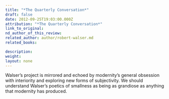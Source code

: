 ```yaml
---
title: "*The Quarterly Conversation*"
draft: false
date: 2012-09-25T19:03:00.000Z
attribution: "*The Quarterly Conversation*"
link_to_original:
nd_author_of_this_review:
related_author: author/robert-walser.md
related_books:

description:
weight:
layout: none
---
```

Walser’s project is mirrored and echoed by modernity’s general obsession with interiority and exploring new forms of subjectivity. We should understand Walser’s poetics of smallness as being as grandiose as anything that modernity has produced.

